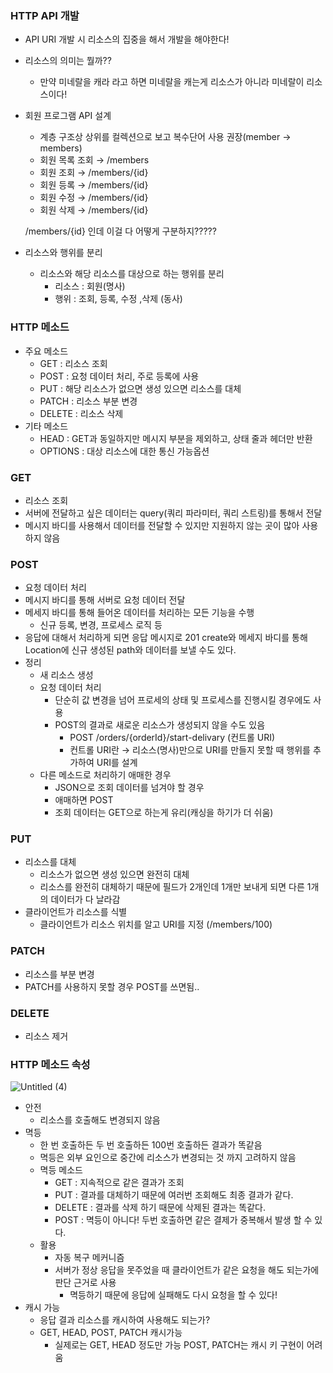 ### HTTP API 개발

- API URI 개발 시 리소스의 집중을 해서 개발을 해야한다!
- 리소스의 의미는 뭘까??
    - 만약 미네랄을 캐라 라고 하면 미네랄을 캐는게 리소스가 아니라 미네랄이 리소스이다!
- 회원 프로그램 API 설계
    - 계층 구조상 상위를 컬렉션으로 보고 복수단어 사용 권장(member → members)
    - 회원 목록 조회 → /members
    - 회원 조회 → /members/{id}
    - 회원 등록 → /members/{id}
    - 회원 수정 → /members/{id}
    - 회원 삭제 → /members/{id}
    
    /members/{id} 인데 이걸 다 어떻게 구분하지?????
     
- 리소스와 행위를 분리
    - 리소스와 해당 리소스를 대상으로 하는 행위를 분리
        - 리소스 : 회원(명사)
        - 행위 : 조회, 등록, 수정 ,삭제 (동사)

### HTTP 메소드

- 주요 메소드
    - GET : 리소스 조회
    - POST : 요청 데이터 처리, 주로 등록에 사용
    - PUT : 해당 리소스가 없으면 생성 있으면 리소스를 대체
    - PATCH : 리소스 부분 변경
    - DELETE : 리소스 삭제
- 기타 메소드
    - HEAD : GET과 동일하지만 메시지 부분을 제외하고, 상태 줄과 헤더만 반환
    - OPTIONS : 대상 리소스에 대한 통신 가능옵션

### GET

- 리소스 조회
- 서버에 전달하고 싶은 데이터는 query(쿼리 파라미터, 쿼리 스트링)를 통해서 전달
- 메시지 바디를 사용해서 데이터를 전달할 수 있지만 지원하지 않는 곳이 많아 사용하지 않음

### POST

- 요청 데이터 처리
- 메시지 바디를 통해 서버로 요청 데이터 전달
- 메세지 바디를 통해 들어온 데이터를 처리하는 모든 기능을 수행
    - 신규 등록, 변경, 프로세스 로직 등
- 응답에 대해서 처리하게 되면 응답 메시지로 201 create와 메세지 바디를 통해 Location에 신규 생성된 path와 데이터를 보낼 수도 있다.
- 정리
    - 새 리소스 생성
    - 요청 데이터 처리
        - 단순히 값 변경을 넘어 프로세의 상태 및 프로세스를 진행시킬 경우에도 사용
        - POST의 결과로 새로운 리소스가 생성되지 않을 수도 있음
            - POST /orders/{orderId}/start-delivary (컨트롤 URI)
            - 컨트롤 URI란 → 리소스(명사)만으로 URI를 만들지 못할 때 행위를 추가하여 URI를 설계
    - 다른 메소드로 처리하기 애매한 경우
        - JSON으로 조회 데이터를 넘겨야 할 경우
        - 애매하면 POST
        - 조회 데이터는 GET으로 하는게 유리(캐싱을 하기가 더 쉬움)

### PUT

- 리소스를 대체
    - 리소스가 없으면 생성 있으면 완전히 대체
    - 리소스를 완전히 대체하기 때문에 필드가 2개인데 1개만 보내게 되면 다른 1개의 데이터가 다 날라감
- 클라이언트가 리소스를 식별
    - 클라이언트가 리소스 위치를 알고 URI를 지정 (/members/100)

### PATCH

- 리소스를 부분 변경
- PATCH를 사용하지 못할 경우 POST를 쓰면됨..

### DELETE

- 리소스 제거

### HTTP 메소드 속성

![Untitled (4)](https://github.com/juhwan-Ki/TIL/assets/87765888/aeef2627-a805-4994-83ac-d81e6dd1901c)

- 안전
    - 리소스를 호출해도 변경되지 않음
- 멱등
    - 한 번 호출하든 두 번 호출하든 100번 호출하든 결과가 똑같음
    - 멱등은 외부 요인으로 중간에 리소스가 변경되는 것 까지 고려하지 않음
    - 멱등 메소드
        - GET : 지속적으로 같은 결과가 조회
        - PUT : 결과를 대체하기 때문에 여러번 조회해도 최종 결과가 같다.
        - DELETE : 결과를 삭제 하기 때문에 삭제된 결과는 똑같다.
        - POST : 멱등이 아니다! 두번 호출하면 같은 결제가 중복해서 발생 할 수 있다.
    - 활용
        - 자동 복구 메커니즘
        - 서버가 정상 응답을 못주었을 때 클라이언트가 같은 요청을 해도 되는가에 판단 근거로 사용
            - 멱등하기 때문에 응답에 실패해도 다시 요청을 할 수 있다!
- 캐시 가능
    - 응답 결과 리소스를 캐시하여 사용해도 되는가?
    - GET, HEAD, POST, PATCH 캐시가능
        - 실제로는 GET, HEAD 정도만 가능 POST, PATCH는 캐시 키 구현이 어려움